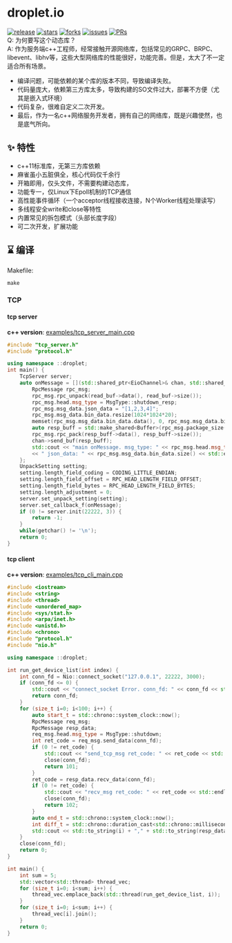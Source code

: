 # droplet.io

[![release](https://badgen.net/github/release/nazhizq/droplet.io?icon=github)](https://github.com/nazhizq/droplet.io/releases)
[![stars](https://badgen.net/github/stars/nazhizq/droplet.io?icon=github)](https://github.com/nazhizq/droplet.io/stargazers)
[![forks](https://badgen.net/github/forks/nazhizq/droplet.io?icon=github)](https://github.com/nazhizq/droplet.io/network/members)
[![issues](https://badgen.net/github/issues/nazhizq/droplet.io?icon=github)](https://github.com/nazhizq/droplet.io/issues)
[![PRs](https://badgen.net/github/prs/nazhizq/droplet.io?icon=github)](https://github.com/nazhizq/droplet.io/pulls)
<br>
Q: 为何要写这个动态库？
<br/>
A: 作为服务端c++工程师，经常接触开源网络库，包括常见的GRPC、BRPC、libevent、libhv等，这些大型网络库的性能很好，功能完善。但是，太大了不一定适合所有场景。
  * 编译问题，可能依赖的某个库的版本不同，导致编译失败。
  * 代码量庞大，依赖第三方库太多，导致构建的SO文件过大，部署不方便（尤其是嵌入式环境）
  * 代码复杂，很难自定义二次开发。
  * 最后，作为一名c++网络服务开发者，拥有自己的网络库，既是兴趣使然，也是底气所向。

## ✨ 特性
- c++11标准库，无第三方库依赖
- 麻雀虽小五脏俱全，核心代码仅千余行
- 开箱即用，仅头文件，不需要构建动态库，
- 功能专一，仅Linux下Epoll机制的TCP通信
- 高性能事件循环（一个acceptor线程接收连接，N个Worker线程处理读写）
- 多线程安全write和close等特性
- 内置常见的拆包模式（头部长度字段）
- 可二次开发，扩展功能


## ⌛️ 编译

Makefile:
```shell
make
```

### TCP
#### tcp server
**c++ version**: [examples/tcp_server_main.cpp](examples/tcp_server_main.cpp)

```c++
#include "tcp_server.h"
#include "protocol.h"

using namespace ::droplet;
int main() {
    TcpServer server;
    auto onMessage = [](std::shared_ptr<EioChannel>& chan, std::shared_ptr<Buffer>& read_buf) {
        RpcMessage rpc_msg;
        rpc_msg.rpc_unpack(read_buf->data(), read_buf->size());
        rpc_msg.head.msg_type = MsgType::shutdown_resp;
        rpc_msg.msg_data.json_data = "[1,2,3,4]";
        rpc_msg.msg_data.bin_data.resize(1024*1024*20);
        memset(rpc_msg.msg_data.bin_data.data(), 0, rpc_msg.msg_data.bin_data.size());
        auto resp_buff = std::make_shared<Buffer>(rpc_msg.package_size());
        rpc_msg.rpc_pack(resp_buff->data(), resp_buff->size());
        chan->send_buf(resp_buff);
        std::cout << "main onMessage. msg_type: " << rpc_msg.head.msg_type
        << " json_data: " << rpc_msg.msg_data.bin_data.size() << std::endl;
    };
    UnpackSetting setting;
    setting.length_field_coding = CODING_LITTLE_ENDIAN;
    setting.length_field_offset = RPC_HEAD_LENGTH_FIELD_OFFSET;
    setting.length_field_bytes = RPC_HEAD_LENGTH_FIELD_BYTES;
    setting.length_adjustment = 0;
    server.set_unpack_setting(setting);
    server.set_callback_f(onMessage);
    if (0 != server.init(22222, 3)) {
        return -1;
    }
    while(getchar() != '\n');
    return 0;
}
```

#### tcp client
**c++ version**: [examples/tcp_cli_main.cpp](examples/tcp_cli_main.cpp)

```c++
#include <iostream>
#include <string>
#include <thread>
#include <unordered_map>
#include <sys/stat.h>
#include <arpa/inet.h>
#include <unistd.h>
#include <chrono>
#include "protocol.h"
#include "nio.h"

using namespace ::droplet;

int run_get_device_list(int index) {
    int conn_fd = Nio::connect_socket("127.0.0.1", 22222, 3000);
    if (conn_fd <= 0) {
        std::cout << "connect_socket Error. conn_fd: " << conn_fd << std::endl;
        return conn_fd;
    }
    for (size_t i=0; i<100; i++) {
        auto start_t = std::chrono::system_clock::now();
        RpcMessage req_msg;
        RpcMessage resp_data;
        req_msg.head.msg_type = MsgType::shutdown;
        int ret_code = req_msg.send_data(conn_fd);
        if (0 != ret_code) {
            std::cout << "send_tcp_msg ret_code: " << ret_code << std::endl;
            close(conn_fd);
            return 101;
        }
        ret_code = resp_data.recv_data(conn_fd);
        if (0 != ret_code) {
            std::cout << "recv_msg ret_code: " << ret_code << std::endl;
            close(conn_fd);
            return 102;
        }
        auto end_t = std::chrono::system_clock::now();
        int diff_t = std::chrono::duration_cast<std::chrono::milliseconds>(end_t-start_t).count();
        std::cout << std::to_string(i) + "," + std::to_string(resp_data.head.length) + "," + std::to_string(diff_t) << std::endl;
    }
    close(conn_fd);
    return 0;
}

int main() {
    int sum = 5;
    std::vector<std::thread> thread_vec;
    for (size_t i=0; i<sum; i++) {
        thread_vec.emplace_back(std::thread(run_get_device_list, i));
    }
    for (size_t i=0; i<sum; i++) {
        thread_vec[i].join();
    }
    return 0;
}
```
